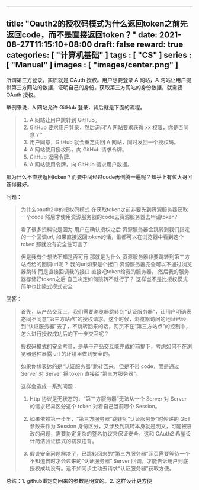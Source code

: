 
---
title: "Oauth2的授权码模式为什么返回token之前先返回code，而不是直接返回token？"
date: 2021-08-27T11:15:10+08:00
draft: false
reward: true
categories: [
"计算机基础"
]
tags : [
"CS"
]
series : [
"Manual"
]
images : [
"images/center.png"
]
---

[comment]: <> (# Oauth2的授权码模式为什么返回token之前先返回code，而不是直接返回token？)



所谓第三方登录，实质就是 OAuth 授权。用户想要登录 A 网站，A 网站让用户提供第三方网站的数据，证明自己的身份。获取第三方网站的身份数据，就需要 OAuth 授权。

举例来说，A 网站允许 GitHub 登录，背后就是下面的流程。

> 1. A 网站让用户跳转到 GitHub。
> 2. GitHub 要求用户登录，然后询问"A 网站要求获得 xx 权限，你是否同意？"
> 3. 用户同意，GitHub 就会重定向回 A 网站，同时发回一个授权码。
> 4. A 网站使用授权码，向 GitHub 请求令牌。
> 5. GitHub 返回令牌.
> 6. A 网站使用令牌，向 GitHub 请求用户数据。

那为什么不直接返回token？而要中间经过code再倒腾一遍呢？知乎上有位大哥回答得挺好。

问题：

> 为什么oauth2中的授权码模式 在获取token之前非要先到资源服务器获取一个code 然后才使用资源服务器的code去资源服务器去申请token?
>
> 看了很多资料说是因为 用户在确认授权之后 资源服务器会跳转到我们指定的一个回调url, 如果直接返回token的话，谁都可以在浏览器中看到这个token 那就没有安全性可言了
>
> 但是我有个想法不知是否可行
> 那就是为什么 资源服务器非要跳转到第三方站点给的回调url呢？ 我的url如果是个接口 资源服务器完全可以不通过浏览器跳转 而是直接回调我的接口 直接吧token给我的服务器， 然后我的服务器存储好token之后 自己决定如何跳转不就行了？
> 这样岂不是比授权模式简单也比隐式模式安全

回答：

> 首先，从产品交互上，我们需要浏览器跳转到“认证服务器”，让用户明确表态同不同意“第三方站点”的授权请求。这个时候，浏览器访问的地址已经到“认证服务器”去了，不跳转回来的话，网页不在“第三方站点”的控制中，怎么进行授权成功后的下一步交互呢？
>
> 授权码模式的安全考量，是基于产品交互能完成的前提下，考虑如何不在浏览器这种暴露 url 的环境里做到安全的。
>
> 如果你想表达的是“认证服务器”跳转回来，但是不带 code，而是通过 Server 对 Server 将 token 直接给“第三方服务器”。
>
> 这样会造成一系列问题：
>
> 1. Http 协议是无状态的，“第三方服务器”无法从一个 Server 对 Server 的请求轻易区分这个 token 对着自己当前哪个 Session。
>
> 2. 如果依赖第一步里，“第三方服务器”跳转到“认证服务器”时传递的 GET 参数来作为 Session 身份区分，又涉及到跳转本身就是明文，可能被篡改的问题，需要协定复杂的签名协议来保证安全，这和 OAuth2 希望设计简洁验证模式的初衷违背。
>
> 3. 假设安全问题解决了，已跳转回来的“第三方服务器”网页需要等待一个不知道何时才会过来的“认证服务器” Server 回调，才能告诉用户到底授权成功没有。远不如同步主动去请求“认证服务器”获取方便。

总结：1. github重定向回来的参数是明文的。2. 这样设计更方便

